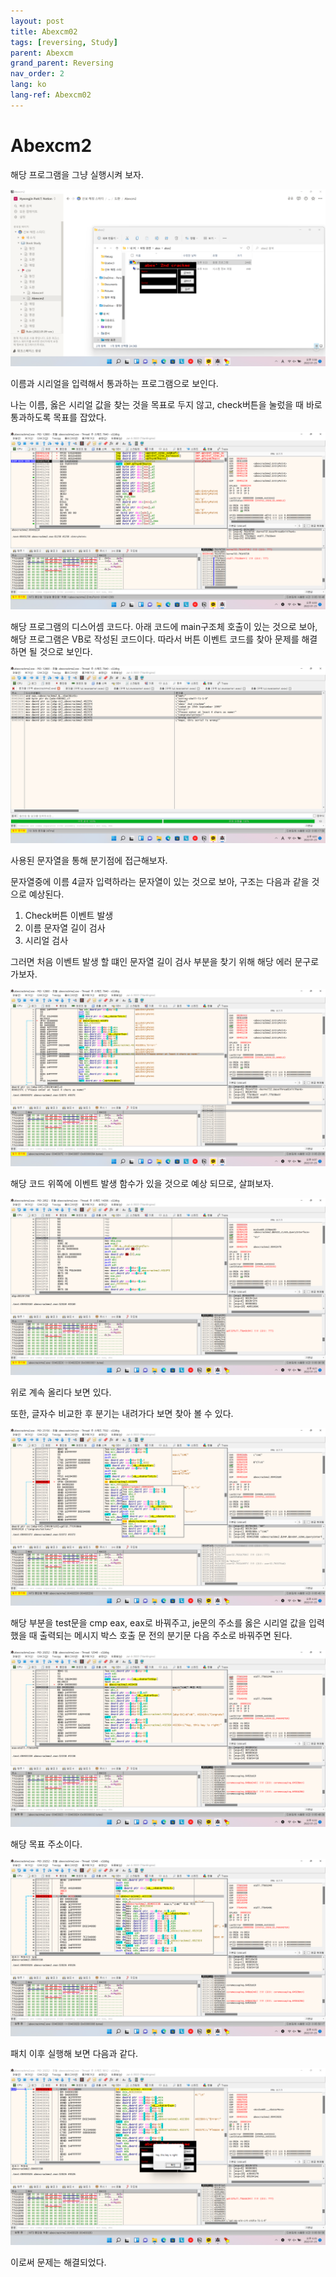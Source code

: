 ```yaml
---
layout: post
title: Abexcm02
tags: [reversing, Study]
parent: Abexcm
grand_parent: Reversing
nav_order: 2
lang: ko
lang-ref: Abexcm02
---
```


# Abexcm2

해당 프로그램을 그냥 실행시켜 보자.

![image](/assets/images/Abexcm02/Abexcm02.png)

이름과 시리얼을 입력해서 통과하는 프로그램으로 보인다.

나는 이름, 옳은 시리얼 값을 찾는 것을 목표로 두지 않고, check버튼을 눌렀을 때 바로 통과하도록 목표를 잡았다.

![image](/assets/images/Abexcm02/Abexcm021.png)

해당 프로그램의 디스어셈 코드다. 아래 코드에 main구조체 호출이 있는 것으로 보아, 해당 프로그램은 VB로 작성된 코드이다. 따라서 버튼 이벤트 코드를 찾아 문제를 해결하면 될 것으로 보인다.

![image](/assets/images/Abexcm02/Abexcm022.png)

사용된 문자열을 통해 분기점에 접근해보자.

문자열중에 이름 4글자 입력하라는 문자열이 있는 것으로 보아, 구조는 다음과 같을 것으로 예상된다.

1. Check버튼 이벤트 발생
2. 이름 문자열 길이 검사
3. 시리얼 검사

그러면 처음 이벤트 발생 할 떄인 문자열 길이 검사 부분을 찾기 위해 해당 에러 문구로 가보자.

![image](/assets/images/Abexcm02/Abexcm023.png)

해당 코드 위쪽에 이벤트 발생 함수가 있을 것으로 예상 되므로, 살펴보자.

![image](/assets/images/Abexcm02/Abexcm024.png)

위로 계속 올리다 보면 있다.

또한, 글자수 비교한 후 분기는 내려가다 보면 찾아 볼 수 있다.

![image](/assets/images/Abexcm02/Abexcm025.png)

해당 부분을 test문을 cmp eax, eax로 바꿔주고, je문의 주소를 옳은 시리얼 값을 입력했을 때 출력되는 메시지 박스 호출 문 전의 분기문 다음 주소로 바꿔주면 된다.

![image](/assets/images/Abexcm02/Abexcm026.png)

해당 목표 주소이다.

![image](/assets/images/Abexcm02/Abexcm027.png)

패치 이후 실행해 보면 다음과 같다.

![image](/assets/images/Abexcm02/Abexcm028.png)

이로써 문제는 해결되었다.